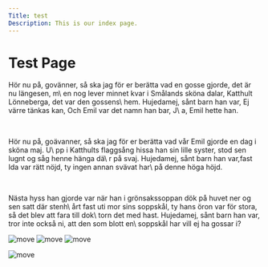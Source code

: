 ```yaml
---
Title: test
Description: This is our index page.
---
```


Test Page
==========================

<p class="old-fashioned">
Hör nu på, govänner, så ska jag för er berätta vad en gosse gjorde, det är nu längesen, m\
en nog lever minnet kvar i Smålands sköna dalar, Katthult Lönneberga, det var den gossens\
 hem. Hujedamej, sånt barn han var, Ej värre tänkas kan, Och Emil var det namn han bar, J\
a, Emil hette han.
</p>
<br>
<p class="modern">
Hör nu på, goävanner, så ska jag för er berätta vad vår Emil gjorde en dag i sköna maj. U\
pp i Katthults flaggsång hissa han sin lille syster, stod sen lugnt og såg henne hänga dä\
r på svaj. Hujedamej, sånt barn han var,fast Ida var rätt nöjd, ty ingen annan svävat har\
 på denne höga höjd.
</p>
<br>
<p class="worst-ever">
Nästa hyss han gjorde var när han i grönsakssoppan dök på huvet ner og sen satt där stenh\
årt fast uti mor sins soppskål, ty hans öron var för stora, så det blev att fara till dok\
torn det med hast. Hujedamej, sånt barn han var, tror inte också ni, att den som blott en\
 soppskål har vill ej ha gossar i?
</p>

![move](image/movement.jpg?w=150&h=150&f=negate)
![move](image/movement.jpg?w=150&h=150&f=colorize,60,-20,-20,0)
![move](image/movement.jpg?w=150&h=150&convolve=draw)

![move](image/movement.jpg?w=150&h=150&q=10&save-as=png)